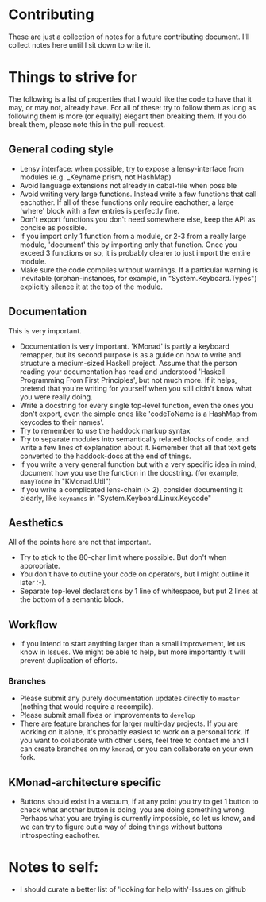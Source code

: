 # Contributing

These are just a collection of notes for a future contributing document. I'll
collect notes here until I sit down to write it.

# Things to strive for
The following is a list of properties that I would like the code to have that it
may, or may not, already have. For all of these: try to follow them as long as
following them is more (or equally) elegant then breaking them. If you do break
them, please note this in the pull-request.
## General coding style
- Lensy interface: when possible, try to expose a lensy-interface from modules
  (e.g. _Keyname prism, not HashMap)
- Avoid language extensions not already in cabal-file when possible
- Avoid writing very large functions. Instead write a few functions that call
  eachother. If all of these functions only require eachother, a large 'where'
  block with a few entries is perfectly fine.
- Don't export functions you don't need somewhere else, keep the API as concise
  as possible.
- If you import only 1 function from a module, or 2-3 from a really large
  module, 'document' this by importing only that function. Once you exceed 3
  functions or so, it is probably clearer to just import the entire module.
- Make sure the code compiles without warnings. If a particular warning is
  inevitable (orphan-instances, for example, in "System.Keyboard.Types")
  explicitly silence it at the top of the module.
## Documentation
This is very important.
- Documentation is very important. 'KMonad' is partly a keyboard remapper, but
  its second purpose is as a guide on how to write and structure a medium-sized
  Haskell project. Assume that the person reading your documentation has read
  and understood 'Haskell Programming From First Principles', but not much more.
  If it helps, pretend that you're writing for yourself when you still didn't
  know what you were really doing.
- Write a docstring for every single top-level function, even the ones you don't
  export, even the simple ones like 'codeToName is a HashMap from keycodes to
  their names'.
- Try to remember to use the haddock markup syntax
- Try to separate modules into semantically related blocks of code, and write a
  few lines of explanation about it. Remember that all that text gets converted
  to the haddock-docs at the end of things.
- If you write a very general function but with a very specific idea in mind,
  document how you use the function in the docstring. (for example, `manyToOne`
  in "KMonad.Util")
- If you write a complicated lens-chain (> 2), consider documenting it clearly,
  like `keynames` in "System.Keyboard.Linux.Keycode"

## Aesthetics
All of the points here are not that important.
- Try to stick to the 80-char limit where possible. But don't when appropriate.
- You don't have to outline your code on operators, but I might outline it later
  :-).
- Separate top-level declarations by 1 line of whitespace, but put 2 lines at
  the bottom of a semantic block.
## Workflow
- If you intend to start anything larger than a small improvement, let us know
  in Issues. We might be able to help, but more importantly it will prevent
  duplication of efforts.
### Branches
- Please submit any purely documentation updates directly to `master` (nothing
  that would require a recompile).
- Please submit small fixes or improvements to `develop`
- There are feature branches for larger multi-day projects. If you are working
  on it alone, it's probably easiest to work on a personal fork. If you want to
  collaborate with other users, feel free to contact me and I can create
  branches on my `kmonad`, or you can collaborate on your own fork.
## KMonad-architecture specific
- Buttons should exist in a vacuum, if at any point you try to get 1 button to
  check what another button is doing, you are doing something wrong. Perhaps
  what you are trying is currently impossible, so let us know, and we can try to
  figure out a way of doing things without buttons introspecting eachother.
  
# Notes to self:
- I should curate a better list of 'looking for help with'-Issues on github
